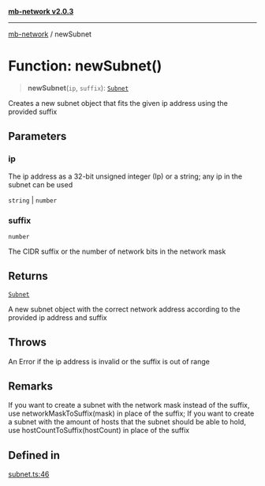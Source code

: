 [**mb-network v2.0.3**](../README.md)

***

[mb-network](../README.md) / newSubnet

# Function: newSubnet()

> **newSubnet**(`ip`, `suffix`): [`Subnet`](../interfaces/Subnet.md)

Creates a new subnet object that fits the given ip address using the provided suffix

## Parameters

### ip

The ip address as a 32-bit unsigned integer (Ip) or a string; any ip in the subnet can be used

`string` | `number`

### suffix

`number`

The CIDR suffix or the number of network bits in the network mask

## Returns

[`Subnet`](../interfaces/Subnet.md)

A new subnet object with the correct network address according to the provided ip address and suffix

## Throws

An Error if the ip address is invalid or the suffix is out of range

## Remarks

If you want to create a subnet with the network mask instead of the suffix, use networkMaskToSuffix(mask) in place of the suffix;
If you want to create a subnet with the amount of hosts that the subnet should be able to hold, use hostCountToSuffix(hostCount) in place of the suffix

## Defined in

[subnet.ts:46](https://github.com/mbachmann97/mb-network/blob/ec859bc9fa23945f71168926642866140fd255b1/src/subnet.ts#L46)
